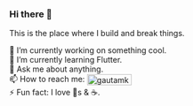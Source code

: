 ### Hi there 👋

This is the place where I build and break things.

🔭 I’m currently working on something cool.<br/>
🌱 I’m currently learning Flutter.<br/>
💬 Ask me about anything.<br/>
📫 How to reach me: <a href="https://instagram.com/dahye_min" target="blank"><img align="center" src="https://img.shields.io/badge/Instagram-%23E4405F.svg?style=for-the-badge&logo=Instagram&logoColor=white" alt="gautamkrishnar" height="20" width="80" /></a><br/>
⚡ Fun fact: I love 🐶s & ☕.
